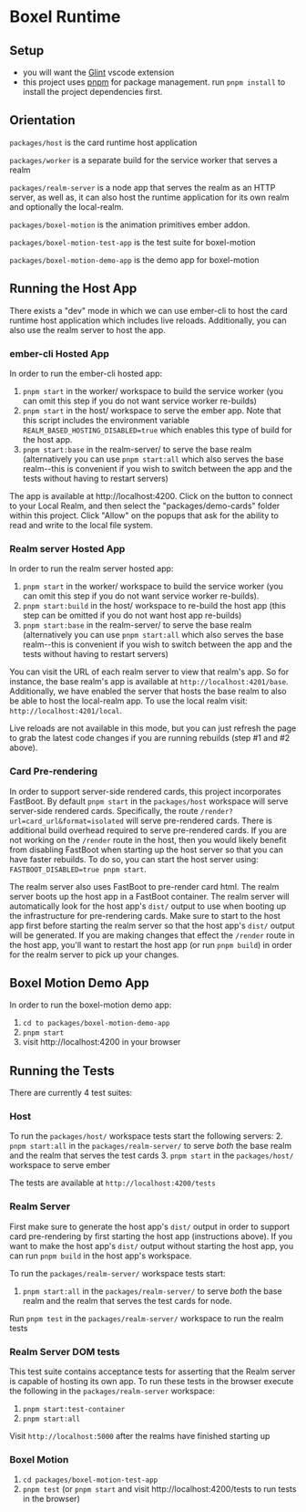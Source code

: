 # Boxel Runtime

## Setup

- you will want the [Glint](https://marketplace.visualstudio.com/items?itemName=typed-ember.glint-vscode) vscode extension
- this project uses [pnpm](https://pnpm.io/) for package management. run `pnpm install` to install the project dependencies first.

## Orientation

`packages/host` is the card runtime host application

`packages/worker` is a separate build for the service worker that serves a realm

`packages/realm-server` is a node app that serves the realm as an HTTP server, as well as, it can also host the runtime application for its own realm and optionally the local-realm.

`packages/boxel-motion` is the animation primitives ember addon.

`packages/boxel-motion-test-app` is the test suite for boxel-motion

`packages/boxel-motion-demo-app` is the demo app for boxel-motion

## Running the Host App

There exists a "dev" mode in which we can use ember-cli to host the card runtime host application which includes live reloads. Additionally, you can also use the realm server to host the app. 

### ember-cli Hosted App
In order to run the ember-cli hosted app:

1. `pnpm start` in the worker/ workspace to build the service worker (you can omit this step if you do not want service worker re-builds)
2. `pnpm start` in the host/ workspace to serve the ember app. Note that this script includes the environment variable `REALM_BASED_HOSTING_DISABLED=true` which enables this type of build for the host app.
3. `pnpm start:base` in the realm-server/ to serve the base realm (alternatively you can use `pnpm start:all` which also serves the base realm--this is convenient if you wish to switch between the app and the tests without having to restart servers)

The app is available at http://localhost:4200. Click on the button to connect to your Local Realm, and then select the "packages/demo-cards" folder within this project. Click "Allow" on the popups that ask for the ability to read and write to the local file system.

### Realm server Hosted App
In order to run the realm server hosted app:

1. `pnpm start` in the worker/ workspace to build the service worker (you can omit this step if you do not want service worker re-builds).
2. `pnpm start:build` in the host/ workspace to re-build the host app (this step can be omitted if you do not want host app re-builds)
3. `pnpm start:base` in the realm-server/ to serve the base realm (alternatively you can use `pnpm start:all` which also serves the base realm--this is convenient if you wish to switch between the app and the tests without having to restart servers)

You can visit the URL of each realm server to view that realm's app. So for instance, the base realm's app is available at `http://localhost:4201/base`. Additionally, we have enabled the server that hosts the base realm to also be able to host the local-realm app. To use the local realm visit: `http://localhost:4201/local`.

Live reloads are not available in this mode, but you can just refresh the page to grab the latest code changes if you are running rebuilds (step #1 and #2 above).

### Card Pre-rendering

In order to support server-side rendered cards, this project incorporates FastBoot. By default `pnpm start` in the `packages/host` workspace will serve server-side rendered cards. Specifically, the route `/render?url=card_url&format=isolated` will serve pre-rendered cards. There is additional build overhead required to serve pre-rendered cards. If you are not working on the `/render` route in the host, then you would likely benefit from disabling FastBoot when starting up the host server so that you can have faster rebuilds. To do so, you can start the host server using:
`FASTBOOT_DISABLED=true pnpm start`.

The realm server also uses FastBoot to pre-render card html. The realm server boots up the host app in a FastBoot container. The realm server will automatically look for the host app's `dist/` output to use when booting up the infrastructure for pre-rendering cards. Make sure to start to the host app first before starting the realm server so that the host app's `dist/` output will be generated. If you are making changes that effect the `/render` route in the host app, you'll want to restart the host app (or run `pnpm build`) in order for the realm server to pick up your changes.

## Boxel Motion Demo App

In order to run the boxel-motion demo app:

1. `cd to packages/boxel-motion-demo-app`
2. `pnpm start`
3. visit http://localhost:4200 in your browser

## Running the Tests

There are currently 4 test suites:

### Host

To run the `packages/host/` workspace tests start the following servers: 2. `pnpm start:all` in the `packages/realm-server/` to serve _both_ the base realm and the realm that serves the test cards 3. `pnpm start` in the `packages/host/` workspace to serve ember

The tests are available at `http://localhost:4200/tests`


### Realm Server

First make sure to generate the host app's `dist/` output in order to support card pre-rendering by first starting the host app (instructions above). If you want to make the host app's `dist/` output without starting the host app, you can run `pnpm build` in the host app's workspace.

To run the `packages/realm-server/` workspace tests start:

1. `pnpm start:all` in the `packages/realm-server/` to serve _both_ the base realm and the realm that serves the test cards for node.

Run `pnpm test` in the `packages/realm-server/` workspace to run the realm tests

### Realm Server DOM tests
This test suite contains acceptance tests for asserting that the Realm server is capable of hosting its own app. To run these tests in the browser execute the following in the `packages/realm-server` workspace:

1. `pnpm start:test-container`
2. `pnpm start:all`

Visit `http://localhost:5000` after the realms have finished starting up

### Boxel Motion

1. `cd packages/boxel-motion-test-app`
2. `pnpm test` (or `pnpm start` and visit http://localhost:4200/tests to run tests in the browser)
